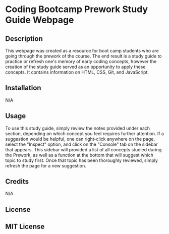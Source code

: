 # Coding Bootcamp Prework Study Guide Webpage

## Description

This webpage was created as a resource for boot camp students who are going through the prework of the course.  The end result is a study guide to practice or refresh one's memory of early coding concepts, however the creation of the study guide served as an opportunity to apply these concepts.  It  contains information on HTML, CSS, Git, and JavaScript.  

## Installation

N/A

## Usage

To use this study guide, simply review the notes provided under each section, depending on which concept you feel requires further attention.  If a suggestion would be helpful, one can right-click anywhere on the page, select the "Inspect" option, and click on the "Console" tab on the sidebar that appears.  This sidebar will provided a list of all concepts studied during the Prework, as well as a function at the bottom that will suggest which topic to study first.  Once that topic has been thoroughly reviewed, simply refresh the page for a new suggestion.

## Credits

N/A

## License

MIT License
---